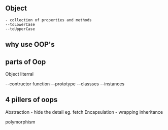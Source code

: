 


## Object
    - collection of properties and methods
    --toLowerCase
    --toUpperCase

## why use OOP's


## parts of Oop

Object literral

--contructor function
--prototype
--classses
--instances

## 4 pillers of oops
Abstraction 
    - hide the detail
         eg. fetch
Encapsulation
    - wrapping
inheritance

polymorphism